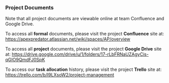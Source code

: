 ### Project Documents
Note that all project documents are viewable online at team Confluence and Google Drive.

To access all **formal** documents, please visit the project **Confluence** site at: https://apexpredator.atlassian.net/wiki/spaces/AP/overview

To access all **project** documents, please visit the project **Google Drive** site at: https://drive.google.com/drive/u/1/folders/17-rLbFRNaUZAgyCis-qGIO9QmdFJ0SpK

To access our **task allocation** history, please visit the project **Trello** site at: https://trello.com/b/I9LXsoW2/project-management
